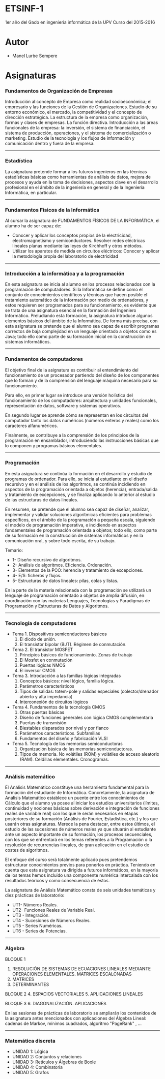 __ETSINF-1__
=================

<p align=justify>
  1er año del Gado en ingenieria informática de la UPV
Curso del 2015-2016
</p>

__Autor__
=================

- Manel Lurbe Sempere

__Asignaturas__
=================

### **Fundamentos de Organización de Empresas**

Introducción al concepto de Empresa como realidad socioeconómica; el empresario y las funciones de la Gestión de Organizaciones. Estudio de su entorno económico, el mercado, la competitividad y el concepto de dirección estratégica. La estructura de la empresa como organización, formas y clases de empresas. La función directiva. Introducción a las áreas funcionales de la empresa: la inversión, el sistema de financiación, el sistema de producción, operaciones, y el sistema de comercialización o marketing. Estudio de la tecnología y los flujos de información y comunicación dentro y fuera de la empresa.

-----
### **Estadística**

La asignatura pretende formar a los futuros ingenieros en las técnicas estadísticas básicas como herramientas de análisis de datos, mejora de procesos y ayuda en la toma de decisiones, aspectos clave en el desarrollo profesional en el ámbito de la ingeniería en general y de la Ingeniería Informática, en particular.

-----
### **Fundamentos Físicos de la Informática**

Al cursar la asignatura de FUNDAMENTOS FÍSICOS DE LA INFORMÁTICA, el alumno ha de ser capaz de:
- Conocer y aplicar los conceptos propios de la electricidad, electromagnetismo y semiconductores. Resolver redes eléctricas lineales planas mediante las leyes de Kirchhoff y otros métodos.
- Utilizar los aparatos de medida en circuitos eléctricos: Conocer y aplicar la metodología propia del laboratorio de electricidad

-----
### **Introducción a la informática y a la programación**

En esta asignatura se inicia al alumno en los procesos relacionados con la programación de computadores. Si la Informática se define como el conjunto de conocimientos científicos y técnicas que hacen posible el tratamiento automático de la información por medio de ordenadores, y estos requieren ser programados para su funcionamiento, es evidente que se trata de una asignatura esencial en la formación del Ingeniero Informático. Preludiando esta formación, la asignatura introduce algunos elementos básicos del ámbito de la Informática. De forma más precisa, con esta asignatura se pretende que el alumno sea capaz de escribir programas correctos de baja complejidad en un lenguaje orientado a objetos como es Java; todo ello como parte de su formación inicial en la construcción de sistemas informáticos.

-----
### **Fundamentos de computadores**

El objetivo final de la asignatura es contribuir al entendimiento del funcionamiento de un procesador partiendo del diseño de los componentes que lo forman y de la comprensión del lenguaje máquina necesario para su funcionamiento.

Para ello, en primer lugar se introduce una versión holística del funcionamiento de los computadores: arquitectura y unidades funcionales, representación de datos, software y sistemas operativos.

En segundo lugar se aprende cómo se representan en los circuitos del computador tanto los datos numéricos (números enteros y reales) como los caracteres alfanuméricos.

Finalmente, se contribuye a la comprensión de los principios de la programación en ensamblador, introduciendo las instrucciones básicas que lo componen y programas básicos elementales.

-----
### **Programación**

En esta asignatura se continúa la formación en el desarrollo y estudio de programas de ordenador. Para ello, se inicia al estudiante en el diseño recursivo y en el análisis de los algoritmos, se continúa incidiendo en aspectos de la programación orientada a objetos (herencia), entrada/salida y tratamiento de excepciones, y se finaliza aplicando lo anterior al estudio de las estructuras de datos lineales.

En resumen, se pretende que el alumno sea capaz de diseñar, analizar, implementar y validar soluciones algorítmicas eficientes para problemas específicos, en el ámbito de la programación a pequeña escala, siguiendo el modelo de programación imperativa, e incidiendo en aspectos fundamentales de programación orientada a objetos; todo ello, como parte de su formación en la construcción de sistemas informáticos y en la comunicación oral, y sobre todo escrita, de su trabajo.

Temario:
- 1- Diseño recursivo de algoritmos.
- 2- Análisis de algoritmos. Eficiencia. Ordenación.
- 3- Elementos de la POO: herencia y tratamiento de excepciones.
- 4- E/S: ficheros y flujos.
- 5- Estructuras de datos lineales: pilas, colas y listas.

En la parte de la materia relacionada con la programación se utilizará un lenguaje de programación orientado a objetos de amplia difusión, en coordinación con las materias Lenguajes, Tecnologías y Paradigmas de Programación y Estructuras de Datos y Algoritmos.

-----
### **Tecnología de computadores**

* Tema 1. Dispositivos semiconductores básicos
     1. El diodo de unión.
     2. El transistor bipolar (BJT). Régimen de conmutación.
* Tema 2. El transistor MOSFET
     1. Principios básicos de funcionamiento. Zonas de trabajo
     2. El Mosfet en conmutación
     3. Puertas lógicas NMOS
     4. El inversor CMOS
* Tema 3. Introducción a las familias lógicas integradas
     1. Conceptos básicos: nivel lógico, familia lógica.
     2. Parámetros característicos
     3. Tipos de salidas: totem-pole y salidas especiales (colector/drenador abierto y alta impedancia)
     5. Interconexión de circuitos lógicos
* Tema 4. Fundamentos de la tecnología CMOS
     1. Otras puertas básicas
     2. Diseño de funciones generales con lógica CMOS complementaria
     3. Puertas de transmisión
     4. Biestables disparados por nivel y por flanco
     5. Parámetros característicos. Subfamilias
     6. Fundamentos del diseño y fabricación VLSI
* Tema 5. Tecnología de las memorias semiconductoras
     1. Organización básica de las memorias semiconductoras.
     2. Tipos de memoria. No volátiles (ROM) y volátiles de acceso aleatorio (RAM). Celdillas elementales. Cronogramas.

-----
### **Análisis matemático**

El Análisis Matemático constituye una herramienta fundamental para la formación del estudiante de Informática. Concretamente, la asignatura de Análisis Matemático establece un puente entre los conocimientos de Cálculo que el alumno ya posee al iniciar los estudios universitarios (límites, continuidad y nociones básicas sobre derivación e integración de funciones reales de variable real) con los que le serán necesarios en etapas posteriores de su formación (Análisis de Fourier, Estadística, etc.) y los que usarán otras asignaturas. Merece la pena destacar, entre estos últimos, el estudio de las sucesiones de números reales ya que situarán al estudiante ante un aspecto importante de su formación, los procesos secuenciales, con los que se enfrentará en los temas referentes a la Programación o la resolución de recurrencias lineales, de gran aplicación en el estudio de costes de algoritmos.

El enfoque del curso será totalmente aplicado pues pretendemos estructurar conocimientos previos para ponerlos en práctica. Teniendo en cuenta que esta asignatura va dirigida a futuros informáticos, en la mayoría de los temas hemos incluido una componente numérica intercalada con los resultados teóricos y como consecuencia de éstos.

La asignatura de Análisis Matemático consta de seis unidades temáticas y diez prácticas de laboratorio:
- UT1- Números Reales.
- UT2- Funciones Reales de Variable Real.
- UT3 - Integración.
- UT4 - Sucesiones de Números Reales.
- UT5 - Series Numéricas.
- UT6 - Series de Potencias.

-----
### **Algebra**

BLOQUE 1
1. RESOLUCIÓN DE SISTEMAS DE ECUACIONES LINEALES MEDIANTE OPERACIONES ELEMENTALES. MATRICES ESCALONADAS
2. MATRICES
3. DETERMINANTES

BLOQUE 2
4. ESPACIOS VECTORIALES
5. APLICACIONES LINEALES

BLOQUE 3
6. DIAGONALIZACIÓN. APLICACIONES.

En las sesiones de prácticas de laboratorio se ampliarán los contenidos de la asignatura antes mencionados con aplicaciones del Álgebra Lineal: cadenas de Markov, mínimos cuadrados, algoritmo "PageRank" , ...

-----
### **Matemática discreta**

* UNIDAD 1: Lógica
* UNIDAD 2: Conjuntos y relaciones
* UNIDAD 3: Retículos y Álgebras de Boole
* UNIDAD 4: Combinatoria
* UNIDAD 5: Grafos
